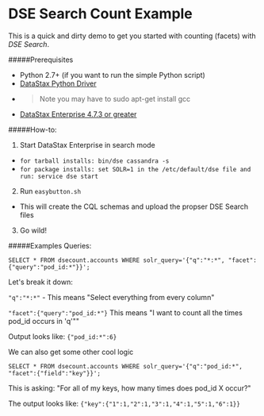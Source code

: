 # DSE Search Count Example
This is a quick and dirty demo to get you started with counting (facets) with *DSE Search*.

#####Prerequisites
* Python 2.7+ (if you want to run the simple Python script)
* [DataStax Python Driver](https://github.com/datastax/python-driver)
* >Note you may have to sudo apt-get install gcc
* [DataStax Enterprise 4.7.3 or greater](https://www.datastax.com/downloads)

#####How-to:
1. Start DataStax Enterprise in search mode
  * ```for tarball installs: bin/dse cassandra -s```
  * ```for package installs: set SOLR=1 in the /etc/default/dse file and run: service dse start```
2. Run ```easybutton.sh```
  * This will create the CQL schemas and upload the propser DSE Search files
3. Go wild!

#####Examples Queries:

`SELECT * FROM dsecount.accounts WHERE solr_query='{"q":"*:*", "facet":{"query":"pod_id:*"}}';`


Let's break it down:

`"q":"*:*"` - This means "Select everything from every column"

`"facet":{"query":"pod_id:*"}` This means "I want to count all the times pod_id occurs in 'q'""

Output looks like:
`{"pod_id:*":6}`

We can also get some other cool logic

`SELECT * FROM dsecount.accounts WHERE solr_query='{"q":"pod_id:*", "facet":{"field":"key"}}';`

This is asking: "For all of my keys, how many times does pod_id X occur?"

The output looks like:
`{"key":{"1":1,"2":1,"3":1,"4":1,"5":1,"6":1}}`
